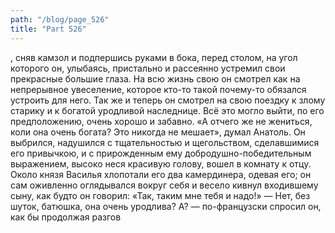 ```yaml
---
path: "/blog/page_526"
title: "Part 526"
---
```


, сняв камзол и подпершись руками в бока, перед столом, на угол которого он, улыбаясь, пристально и рассеянно устремил свои прекрасные большие глаза. На всю жизнь свою он смотрел как на непрерывное увеселение, которое кто-то такой почему-то обязался устроить для него. Так же и теперь он смотрел на свою поездку к злому старику и к богатой уродливой наследнице. Всё это могло выйти, по его предположению, очень хорошо и забавно. «А отчего же не жениться, коли она очень богата? Это никогда не мешает», думал Анатоль.
Он выбрился, надушился с тщательностью и щегольством, сделавшимися его привычкою, и с прирожденным ему добродушно-победительным выражением, высоко неся красивую голову, вошел в комнату к отцу. Около князя Василья хлопотали его два камердинера, одевая его; он сам оживленно оглядывался вокруг себя и весело кивнул входившему сыну, как будто он говорил: «Так, таким мне тебя и надо!»
— Нет, без шуток, батюшка, она очень уродлива? А? — по-французски спросил он, как бы продолжая разгов
